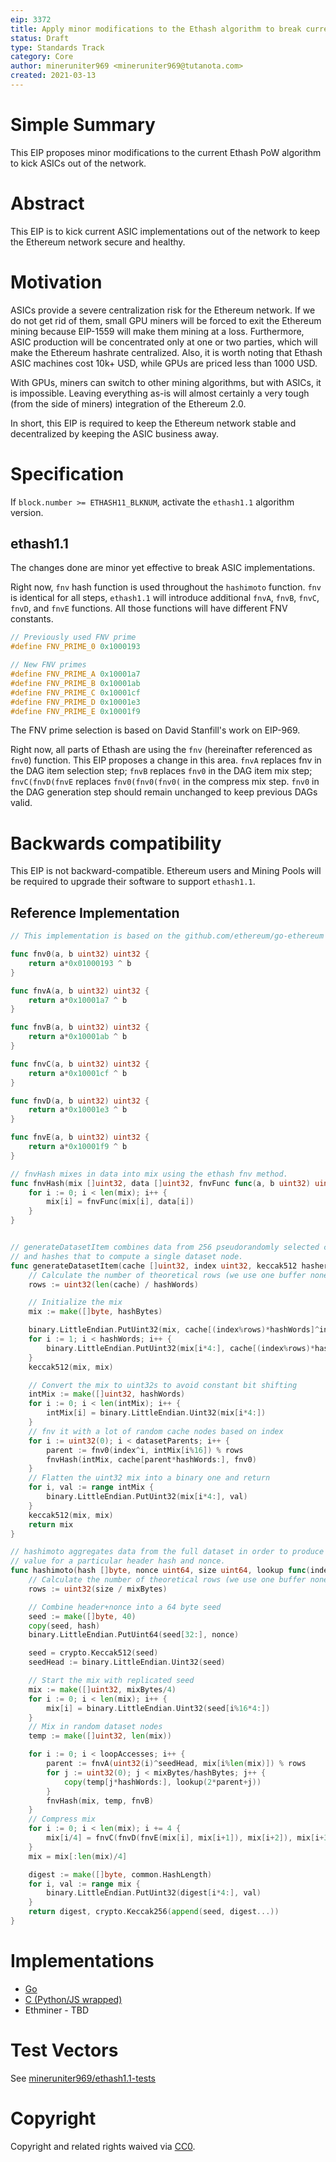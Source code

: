```yaml
---
eip: 3372
title: Apply minor modifications to the Ethash algorithm to break current ASIC implementations
status: Draft
type: Standards Track
category: Core
author: mineruniter969 <mineruniter969@tutanota.com>
created: 2021-03-13
---
```


# Simple Summary

This EIP proposes minor modifications to the current Ethash PoW algorithm to kick ASICs out of the network.

# Abstract

This EIP is to kick current ASIC implementations out of the network to keep the Ethereum network secure and healthy.

# Motivation

ASICs provide a severe centralization risk for the Ethereum network. If we do not get rid of them, small GPU miners will be forced to exit the Ethereum mining because EIP-1559 will make them mining at a loss. Furthermore, ASIC production will be concentrated only at one or two parties, which will make the Ethereum hashrate centralized. Also, it is worth noting that Ethash ASIC machines cost 10k+ USD, while GPUs are priced less than 1000 USD.

With GPUs, miners can switch to other mining algorithms, but with ASICs, it is impossible. Leaving everything as-is will almost certainly a very tough (from the side of miners) integration of the Ethereum 2.0.

In short, this EIP is required to keep the Ethereum network stable and decentralized by keeping the ASIC business away.

# Specification

If `block.number >= ETHASH11_BLKNUM`, activate the `ethash1.1` algorithm version.

## ethash1.1

The changes done are minor yet effective to break ASIC implementations.

Right now, `fnv` hash function is used throughout the `hashimoto` function. `fnv` is identical for all steps, `ethash1.1` will introduce additional `fnvA`, `fnvB`, `fnvC`, `fnvD`, and `fnvE` functions. All those functions will have different FNV constants.

```c
// Previously used FNV prime
#define FNV_PRIME_0 0x1000193

// New FNV primes
#define FNV_PRIME_A 0x10001a7
#define FNV_PRIME_B 0x10001ab
#define FNV_PRIME_C 0x10001cf
#define FNV_PRIME_D 0x10001e3
#define FNV_PRIME_E 0x10001f9
```

The FNV prime selection is based on David Stanfill's work on EIP-969.

Right now, all parts of Ethash are using the `fnv` (hereinafter referenced as `fnv0`) function. This EIP proposes a change in this area. `fnvA` replaces fnv in the DAG item selection step; `fnvB` replaces `fnv0` in the DAG item mix step; `fnvC(fnvD(fnvE` replaces `fnv0(fnv0(fnv0(` in the compress mix step. `fnv0` in the DAG generation step should remain unchanged to keep previous DAGs valid.

# Backwards compatibility

This EIP is not backward-compatible. Ethereum users and Mining Pools will be required to upgrade their software to support `ethash1.1`.

## Reference Implementation

```go
// This implementation is based on the github.com/ethereum/go-ethereum code and is licensed under the Lesser GNU General Public License v3

func fnv0(a, b uint32) uint32 {
    return a*0x01000193 ^ b
}

func fnvA(a, b uint32) uint32 {
    return a*0x10001a7 ^ b
}

func fnvB(a, b uint32) uint32 {
    return a*0x10001ab ^ b
}

func fnvC(a, b uint32) uint32 {
    return a*0x10001cf ^ b
}

func fnvD(a, b uint32) uint32 {
    return a*0x10001e3 ^ b
}

func fnvE(a, b uint32) uint32 {
    return a*0x10001f9 ^ b
}

// fnvHash mixes in data into mix using the ethash fnv method.
func fnvHash(mix []uint32, data []uint32, fnvFunc func(a, b uint32) uint32) {
    for i := 0; i < len(mix); i++ {
        mix[i] = fnvFunc(mix[i], data[i])
    }
}


// generateDatasetItem combines data from 256 pseudorandomly selected cache nodes,
// and hashes that to compute a single dataset node.
func generateDatasetItem(cache []uint32, index uint32, keccak512 hasher) []byte {
    // Calculate the number of theoretical rows (we use one buffer nonetheless)
    rows := uint32(len(cache) / hashWords)

    // Initialize the mix
    mix := make([]byte, hashBytes)

    binary.LittleEndian.PutUint32(mix, cache[(index%rows)*hashWords]^index)
    for i := 1; i < hashWords; i++ {
        binary.LittleEndian.PutUint32(mix[i*4:], cache[(index%rows)*hashWords+uint32(i)])
    }
    keccak512(mix, mix)

    // Convert the mix to uint32s to avoid constant bit shifting
    intMix := make([]uint32, hashWords)
    for i := 0; i < len(intMix); i++ {
        intMix[i] = binary.LittleEndian.Uint32(mix[i*4:])
    }
    // fnv it with a lot of random cache nodes based on index
    for i := uint32(0); i < datasetParents; i++ {
        parent := fnv0(index^i, intMix[i%16]) % rows
        fnvHash(intMix, cache[parent*hashWords:], fnv0)
    }
    // Flatten the uint32 mix into a binary one and return
    for i, val := range intMix {
        binary.LittleEndian.PutUint32(mix[i*4:], val)
    }
    keccak512(mix, mix)
    return mix
}

// hashimoto aggregates data from the full dataset in order to produce our final
// value for a particular header hash and nonce.
func hashimoto(hash []byte, nonce uint64, size uint64, lookup func(index uint32) []uint32) ([]byte, []byte) {
    // Calculate the number of theoretical rows (we use one buffer nonetheless)
    rows := uint32(size / mixBytes)

    // Combine header+nonce into a 64 byte seed
    seed := make([]byte, 40)
    copy(seed, hash)
    binary.LittleEndian.PutUint64(seed[32:], nonce)

    seed = crypto.Keccak512(seed)
    seedHead := binary.LittleEndian.Uint32(seed)

    // Start the mix with replicated seed
    mix := make([]uint32, mixBytes/4)
    for i := 0; i < len(mix); i++ {
        mix[i] = binary.LittleEndian.Uint32(seed[i%16*4:])
    }
    // Mix in random dataset nodes
    temp := make([]uint32, len(mix))

    for i := 0; i < loopAccesses; i++ {
        parent := fnvA(uint32(i)^seedHead, mix[i%len(mix)]) % rows
        for j := uint32(0); j < mixBytes/hashBytes; j++ {
            copy(temp[j*hashWords:], lookup(2*parent+j))
        }
        fnvHash(mix, temp, fnvB)
    }
    // Compress mix
    for i := 0; i < len(mix); i += 4 {
        mix[i/4] = fnvC(fnvD(fnvE(mix[i], mix[i+1]), mix[i+2]), mix[i+3])
    }
    mix = mix[:len(mix)/4]

    digest := make([]byte, common.HashLength)
    for i, val := range mix {
        binary.LittleEndian.PutUint32(digest[i*4:], val)
    }
    return digest, crypto.Keccak256(append(seed, digest...))
}
```


# Implementations

- [Go](https://github.com/mineruniter969/ethash1.1-go)
- [C (Python/JS wrapped)](https://github.com/mineruniter969/ethash1.1-c)
- Ethminer - TBD

# Test Vectors

See [mineruniter969/ethash1.1-tests](https://github.com/mineruniter969/ethash1.1-tests)

# Copyright

Copyright and related rights waived via [CC0](https://creativecommons.org/publicdomain/zero/1.0/).